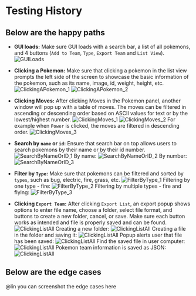 # Testing History

## Below are the happy paths

- **GUI loads:** Make sure GUI loads with a search bar, a list of all pokemons, and 4 buttons (`Add to Team`, `Type`, `Export Team` and `List View`).
![GUILoads](GUITestImages/GUILoads.png)

- **Clicking a Pokemon:** Make sure that clicking a pokemon in the list view prompts the left side of the screen to showcase the basic information of the pokemon, such as its name, image, id, weight, height, etc.
![ClickingAPokemon_1](GUITestImages/IndivdualPokemonPanel_1.png)
![ClickingAPokemon_2](GUITestImages/IndivdualPokemonPanel_2.png)

- **Clicking Moves:** After clicking Moves in the Pokemon panel, another window will pop up with a table of moves. The moves can be filtered in ascending or descending order based on ASCII values for text or by the lowest/highest number.
![ClickingMoves_1](GUITestImages/PokemonMoves_1.png)
![ClickingMoves_2](GUITestImages/PokemonMoves_2.png)
For example when `Power` is clicked, the moves are filtered in descending order.
![ClickingMoves_3](GUITestImages/PokemonMoves_3.png)

- **Search by `name` or `id`:** Ensure that search bar on top allows users to search pokemons by their name or by their id number.
![SearchByNameOrID_1](GUITestImages/SearchNameID_1.png)
By name:
![SearchByNameOrID_2](GUITestImages/SearchNameID_2.png)
By number:
![SearchByNameOrID_3](GUITestImages/SearchNameID_3.png)

- **Filter by `Type`:** Make sure that pokemons can be filtered and sorted by `types`, such as bug, electric, fire, grass, etc.
![FilterByType_1](GUITestImages/TypeFilter_1.png)
Filtering by one type - fire:
![FilterByType_2](GUITestImages/TypeFilter_2.png)
Filtering by multiple types - fire and flying:
![FilterByType_3](GUITestImages/TypeFilter_3.png)

- **Clicking `Export Team`:** After clicking `Export List`, an export popup shows options to enter file name, choose a folder, select file format, and buttons to create a new folder, cancel, or save. Make sure each button works as intended and file is properly saved and can be found.
![ClickingListAll](GUITestImages/ExportTeam_1.png)
Creating a new folder:
![ClickingListAll](GUITestImages/ExportTeam_2.png)
Creating a file in the folder and saving it:
![ClickingListAll](GUITestImages/ExportTeam_3.png)
Popup alerts user that file has been saved:
![ClickingListAll](GUITestImages/ExportTeam_4.png)
Find the saved file in user computer:
![ClickingListAll](GUITestImages/ExportTeam_5.png)
Pokemon team information is saved as JSON:
![ClickingListAll](GUITestImages/ExportTeam_6.png)


## Below are the edge cases

@lin you can screenshot the edge cases here